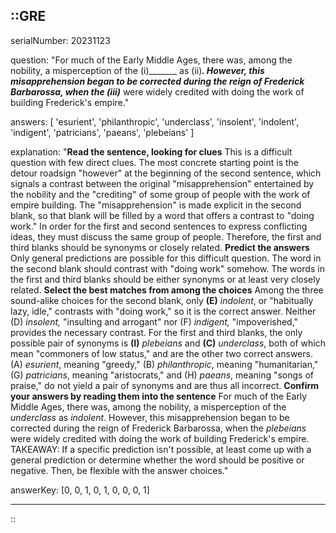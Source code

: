 ::GRE
---

serialNumber: 20231123

question: "For much of the Early Middle Ages, there was, among the nobility, a misperception of the (i)_______ as (ii)_______. However, this misapprehension began to be corrected during the reign of Frederick Barbarossa, when the (iii)_______ were widely credited with doing the work of building Frederick's empire."

answers: [
  'esurient',
  'philanthropic',
  'underclass',
  'insolent',
  'indolent',
  'indigent',
  'patricians',
  'paeans',
  'plebeians'
]

explanation: "<strong>Read the sentence, looking for clues</strong> This is a difficult question with few direct clues. The most concrete starting point is the detour roadsign \"however\" at the beginning of the second sentence, which signals a contrast between the original \"misapprehension\" entertained by the nobility and the \"crediting\" of some group of people with the work of empire building. The \"misapprehension\" is made explicit in the second blank, so that blank will be filled by a word that offers a contrast to \"doing work.\" In order for the first and second sentences to express conflicting ideas, they must discuss the same group of people. Therefore, the first and third blanks should be synonyms or closely related. <strong>Predict the answers</strong> Only general predictions are possible for this difficult question. The word in the second blank should contrast with \"doing work\" somehow. The words in the first and third blanks should be either synonyms or at least very closely related. <strong>Select the best matches from among the choices</strong> Among the three sound-alike choices for the second blank, only <strong>(E)</strong> <i>indolent</i>, or \"habitually lazy, idle,\" contrasts with \"doing work,\" so it is the correct answer. Neither (D) <i>insolent,</i> \"insulting and arrogant\" nor (F) <i>indigent,</i> \"impoverished,\" provides the necessary contrast. For the first and third blanks, the only possible pair of synonyms is <strong>(I)</strong> <i>plebeians</i> and <strong>(C)</strong> <i>underclass</i>, both of which mean \"commoners of low status,\" and are the other two correct answers. (A) <i>esurient</i>, meaning \"greedy,\" (B) <i>philanthropic</i>, meaning \"humanitarian,\" (G) <i>patricians</i>, meaning \"aristocrats,\" and (H) <i>paeans</i>, meaning \"songs of praise,\" do not yield a pair of synonyms and are thus all incorrect. <strong>Confirm your answers by reading them into the sentence</strong> For much of the Early Middle Ages, there was, among the nobility, a misperception of the <i>underclass</i> as <i>indolent</i>. However, this misapprehension began to be corrected during the reign of Frederick Barbarossa, when the <i>plebeians</i> were widely credited with doing the work of building Frederick's empire. <br> TAKEAWAY: If a specific prediction isn't possible, at least come up with a general prediction or determine whether the word should be positive or negative. Then, be flexible with the answer choices."

answerKey: [0, 0, 1, 0, 1, 0, 0, 0, 1]

---
::